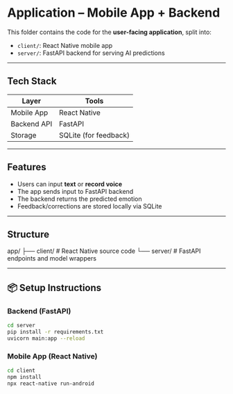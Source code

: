 # Application – Mobile App + Backend

This folder contains the code for the **user-facing application**, split into:

- `client/`: React Native mobile app
- `server/`: FastAPI backend for serving AI predictions

---

## Tech Stack

| Layer       | Tools            |
|-------------|------------------|
| Mobile App  | React Native     |
| Backend API | FastAPI          |
| Storage     | SQLite (for feedback) |

---

## Features

- Users can input **text** or **record voice**
- The app sends input to FastAPI backend
- The backend returns the predicted emotion
- Feedback/corrections are stored locally via SQLite

---

## Structure

app/
├── client/ # React Native source code
└── server/ # FastAPI endpoints and model wrappers

---

## 📦 Setup Instructions

### Backend (FastAPI)
```bash
cd server
pip install -r requirements.txt
uvicorn main:app --reload
```

### Mobile App (React Native)
```bash
cd client
npm install
npx react-native run-android
```